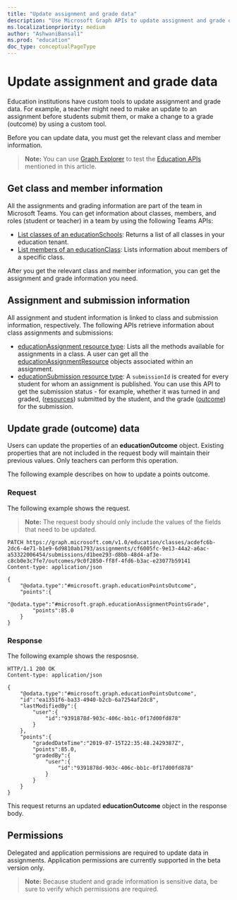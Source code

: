 ```yaml
---
title: "Update assignment and grade data"
description: "Use Microsoft Graph APIs to update assignment and grade data for use in custom tools."
ms.localizationpriority: medium
author: "AshwaniBansal1"
ms.prod: "education"
doc_type: conceptualPageType
---
```


# Update assignment and grade data

Education institutions have custom tools to update assignment and grade data. For example, a teacher might need to make an update to an assignment before students submit them, or make a change to a grade (outcome) by using a custom tool. 

Before you can update data, you must get the relevant class and member information.

> **Note:** You can use [Graph Explorer](https://developer.microsoft.com/graph/graph-explorer) to test the [Education APIs](/graph/msgraph-onboarding-graphexplorer) mentioned in this article.

## Get class and member information

All the assignments and grading information are part of the team in Microsoft Teams. You can get information about classes, members, and roles (student or teacher) in a team by using the following Teams APIs:

- [List classes of an educationSchools](/graph/api/educationschool-list-classes): Returns a list of all classes in your education tenant.
- [List members of an educationClass](/graph/api/educationclass-list-members): Lists information about members of a specific class.

After you get the relevant class and member information, you can get the assignment and grade information you need.

## Assignment and submission information

All assignment and student information is linked to class and submission information, respectively. The following APIs retrieve information about class assignments and submissions:

- [educationAssignment resource type](/graph/api/resources/educationassignment): Lists all the methods available for assignments in a class. A user can get all the [educationAssignmentResource](/graph/api/educationassignment-list-resources) objects associated within an assignment.
- [educationSubmission resource type](/graph/api/resources/educationsubmission): A `submissionId` is created for every student for whom an assignment is published. You can use this API to get the submission status - for example, whether it was turned in and graded, ([resources](/graph/api/educationsubmissionresource-get)) submitted by the student, and the grade ([outcome](/graph/api/resources/educationoutcome)) for the submission.

## Update grade (outcome) data

Users can update the properties of an **educationOutcome** object. Existing properties that are not included in the request body will maintain their previous values. Only teachers can perform this operation.

The following example describes on how to update a points outcome.

### Request

The following example shows the request.

>**Note:** The request body should only include the values of the fields that need to be updated.

```
PATCH https://graph.microsoft.com/v1.0/education/classes/acdefc6b-2dc6-4e71-b1e9-6d9810ab1793/assignments/cf6005fc-9e13-44a2-a6ac-a53322006454/submissions/d1bee293-d8bb-48d4-af3e-c8cb0e3c7fe7/outcomes/9c0f2850-ff8f-4fd6-b3ac-e23077b59141
Content-type: application/json

{
    "@odata.type":"#microsoft.graph.educationPointsOutcome",
    "points":{
        "@odata.type":"#microsoft.graph.educationAssignmentPointsGrade",
        "points":85.0
    }
}
```
### Response

The following example shows the resposnse.

```
HTTP/1.1 200 OK
Content-type: application/json

{
    "@odata.type":"#microsoft.graph.educationPointsOutcome",
    "id":"ea1351f6-ba33-4940-b2cb-6a7254af2dc8",
    "lastModifiedBy":{
        "user":{
            "id":"9391878d-903c-406c-bb1c-0f17d00fd878"
        }
    },
    "points":{
        "gradedDateTime":"2019-07-15T22:35:48.2429387Z",
        "points":85.0,
        "gradedBy":{
            "user":{
                "id":"9391878d-903c-406c-bb1c-0f17d00fd878"
            }
        }
    }
}
```

This request returns an updated **educationOutcome** object in the response body.

## Permissions

Delegated and application permissions are required to update data in assignments. Application permissions are currently supported in the beta version only.

> **Note:** Because student and grade information is sensitive data, be sure to verify which permissions are required.
